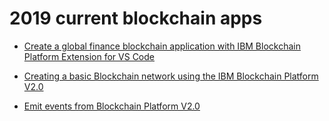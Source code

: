 # 2019 current blockchain apps

* [Create a global finance blockchain application with IBM Blockchain Platform Extension for VS Code](https://github.com/IBM/global-financing-blockchain)

* [Creating a basic Blockchain network using the IBM Blockchain Platform V2.0](https://github.com/IBM/Create-BlockchainNetwork-IBPV20)

* [Emit events from Blockchain Platform V2.0]([https://github.com/IBM/auction-events)
